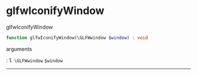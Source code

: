 # glfwIconifyWindow
glfwIconifyWindow

```php
function glfwIconifyWindow(\GLFWwindow $window) : void
```

arguments

:    1. `\GLFWwindow` `$window` 

---
     